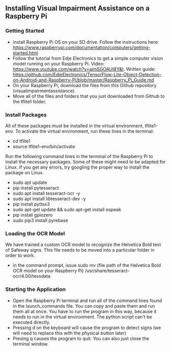 ## Installing Visual Impairment Assistance on a Raspberry Pi

### Getting Started
* install Raspberry Pi OS on your SD drive. Follow the instructions here: https://www.raspberrypi.com/documentation/computers/getting-started.html
* Follow the tutorial from Edje Electronics to get a simple computer vision model running on your Raspberry Pi. Video: https://www.youtube.com/watch?v=aimSGOAUI8Y&t. Written guide: https://github.com/EdjeElectronics/TensorFlow-Lite-Object-Detection-on-Android-and-Raspberry-Pi/blob/master/Raspberry_Pi_Guide.md
* On your Raspberry Pi, download the files from this Github repository (visualimpairmentassistance).
* Move all of the files and folders that you just downloaded from Github to the tflite1 folder.

### Install Packages
All of these packages must be installed in the virtual environment, tflite1-env. To activate the virtual environment, run these lines in the terminal:
* cd tflite1
* source tflite1-env/bin/activate

Run the following command lines in the terminal of the Raspberry Pi to install the necessary packages. Some of these might need to be adapted for Linux. If you get any errors, try googling the proper way to install the package on Linux.
* sudo apt update
* pip install pytesseract
* sudo apt install tesseract-ocr -y
* sudo apt install libtesseract-dev -y
* pip install pyttsx3
* sudo apt-get update && sudo apt-get install espeak
* pip install gpiozero
* sudo pip3 install pyrebase

### Loading the OCR Model
We have trained a custom OCR model to recognize the Helvetica Bold text of Safeway signs. This file needs to be moved into a particular folder in order to work.
* in the command prompt, issue sudo mv (file path of the Helvetica Bold OCR model on your Raspberry Pi) /usr/share/tesseract-ocr/4.00/tessdata

### Starting the Application
* Open the Raspberry Pi terminal and run all of the command lines found in the launch_commands file. You can copy and paste them and run them all at once. You have to run the program in this way, because it needs to run in the virtual environment. The python script can't be executed directly. 
* Pressing d on the keyboard will cause the program to detect signs (we will need to replace this with the physical button later)
* Presing q causes the program to quit. You can also just close the terminal window.
